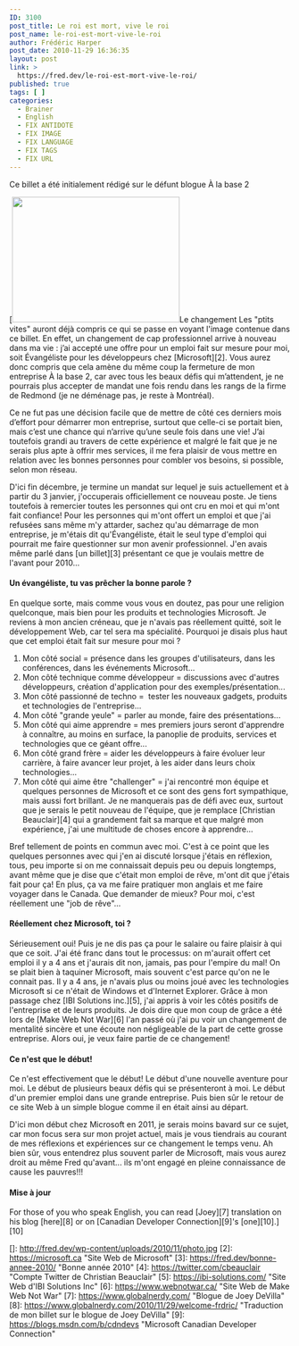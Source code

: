 ```yaml
---
ID: 3100
post_title: Le roi est mort, vive le roi
post_name: le-roi-est-mort-vive-le-roi
author: Frédéric Harper
post_date: 2010-11-29 16:36:35
layout: post
link: >
  https://fred.dev/le-roi-est-mort-vive-le-roi/
published: true
tags: [ ]
categories:
  - Brainer
  - English
  - FIX ANTIDOTE
  - FIX IMAGE
  - FIX LANGUAGE
  - FIX TAGS
  - FIX URL
---
```

<div id="deadblog">
  Ce billet a été initialement rédigé sur le défunt blogue À la base 2
</div>

[<img title="photo" alt="" src="http://fred.dev/wp-content/uploads/2010/11/photo.jpg" width="300" height="225" />Le changement
Les "ptits vites" auront déjà compris ce qui se passe en voyant l'image contenue dans ce billet. En effet, un changement de cap professionnel arrive à nouveau dans ma vie : j’ai accepté une offre pour un emploi fait sur mesure pour moi, soit Évangéliste pour les développeurs chez [Microsoft][2]. Vous aurez donc compris que cela amène du même coup la fermeture de mon entreprise À la base 2, car avec tous les beaux défis qui m’attendent, je ne pourrais plus accepter de mandat une fois rendu dans les rangs de la firme de Redmond (je ne déménage pas, je reste à Montréal).

Ce ne fut pas une décision facile que de mettre de côté ces derniers mois d’effort pour démarrer mon entreprise, surtout que celle-ci se portait bien, mais c’est une chance qui n’arrive qu’une seule fois dans une vie! J’ai toutefois grandi au travers de cette expérience et malgré le fait que je ne serais plus apte à offrir mes services, il me fera plaisir de vous mettre en relation avec les bonnes personnes pour combler vos besoins, si possible, selon mon réseau.

D'ici fin décembre, je termine un mandat sur lequel je suis actuellement et à partir du 3 janvier, j'occuperais officiellement ce nouveau poste. Je tiens toutefois à remercier toutes les personnes qui ont cru en moi et qui m'ont fait confiance! Pour les personnes qui m'ont offert un emploi et que j'ai refusées sans même m'y attarder, sachez qu'au démarrage de mon entreprise, je m'étais dit qu'Évangéliste, était le seul type d'emploi qui pourrait me faire questionner sur mon avenir professionnel. J'en avais même parlé dans [un billet][3] présentant ce que je voulais mettre de l'avant pour 2010...

#### Un évangéliste, tu vas prêcher la bonne parole ?

En quelque sorte, mais comme vous vous en doutez, pas pour une religion quelconque, mais bien pour les produits et technologies Microsoft. Je reviens à mon ancien créneau, que je n'avais pas réellement quitté, soit le développement Web, car tel sera ma spécialité. Pourquoi je disais plus haut que cet emploi était fait sur mesure pour moi ?

1.  Mon côté social = présence dans les groupes d'utilisateurs, dans les conférences, dans les événements Microsoft...
2.  Mon côté technique comme développeur = discussions avec d'autres développeurs, création d'application pour des exemples/présentation...
3.  Mon côté passionné de techno =  tester les nouveaux gadgets, produits et technologies de l'entreprise...
4.  Mon côté "grande yeule" = parler au monde, faire des présentations...
5.  Mon côté qui aime apprendre = mes premiers jours seront d'apprendre à connaître, au moins en surface, la panoplie de produits, services et technologies que ce géant offre...
6.  Mon côté grand frère = aider les développeurs à faire évoluer leur carrière, à faire avancer leur projet, à les aider dans leurs choix technologies...
7.  Mon côté qui aime être "challenger" = j'ai rencontré mon équipe et quelques personnes de Microsoft et ce sont des gens fort sympathique, mais aussi fort brillant. Je ne manquerais pas de défi avec eux, surtout que je serais le petit nouveau de l'équipe, que je remplace [Christian Beauclair][4] qui a grandement fait sa marque et que malgré mon expérience, j'ai une multitude de choses encore à apprendre...

Bref tellement de points en commun avec moi. C'est à ce point que les quelques personnes avec qui j'en ai discuté lorsque j'étais en réflexion, tous, peu importe si on me connaissait depuis peu ou depuis longtemps, avant même que je dise que c'était mon emploi de rêve, m'ont dit que j'étais fait pour ça! En plus, ça va me faire pratiquer mon anglais et me faire voyager dans le Canada. Que demander de mieux? Pour moi, c'est réellement une "job de rêve"...

#### Réellement chez Microsoft, toi ?

Sérieusement oui! Puis je ne dis pas ça pour le salaire ou faire plaisir à qui que ce soit. J'ai été franc dans tout le processus: on m'aurait offert cet emploi il y a 4 ans et j'aurais dit non, jamais, pas pour l'empire du mal! On se plait bien à taquiner Microsoft, mais souvent c'est parce qu'on ne le connait pas. Il y a 4 ans, je n'avais plus ou moins joué avec les technologies Microsoft si ce n'était de Windows et d'Internet Explorer. Grâce à mon passage chez [IBI Solutions inc.][5], j'ai appris à voir les côtés positifs de l'entreprise et de leurs produits. Je dois dire que mon coup de grâce a été lors de [Make Web Not War][6] l'an passé où j'ai pu voir un changement de mentalité sincère et une écoute non négligeable de la part de cette grosse entreprise. Alors oui, je veux faire partie de ce changement!

#### Ce n'est que le début!

Ce n'est effectivement que le début! Le début d'une nouvelle aventure pour moi. Le début de plusieurs beaux défis qui se présenteront à moi. Le début d'un premier emploi dans une grande entreprise. Puis bien sûr le retour de ce site Web à un simple blogue comme il en était ainsi au départ.

D'ici mon début chez Microsoft en 2011, je serais moins bavard sur ce sujet, car mon focus sera sur mon projet actuel, mais je vous tiendrais au courant de mes réflexions et expériences sur ce changement le temps venu. Ah bien sûr, vous entendrez plus souvent parler de Microsoft, mais vous aurez droit au même Fred qu'avant... ils m'ont engagé en pleine connaissance de cause les pauvres!!!

#### Mise à jour

For those of you who speak English, you can read [Joey][7] translation on his blog [here][8] or on [Canadian Developer Connection][9]'s [one][10].][10]

 []: http://fred.dev/wp-content/uploads/2010/11/photo.jpg
 [2]: https://microsoft.ca "Site Web de Microsoft"
 [3]: https://fred.dev/bonne-annee-2010/ "Bonne année 2010"
 [4]: https://twitter.com/cbeauclair "Compte Twitter de Christian Beauclair"
 [5]: https://ibi-solutions.com/ "Site Web d'IBI Solutions Inc"
 [6]: https://www.webnotwar.ca/ "Site Web de Make Web Not War"
 [7]: https://www.globalnerdy.com/ "Blogue de Joey DeVilla"
 [8]: https://www.globalnerdy.com/2010/11/29/welcome-frdric/ "Traduction de mon billet sur le blogue de Joey DeVilla"
 [9]: https://blogs.msdn.com/b/cdndevs "Microsoft Canadian Developer Connection"